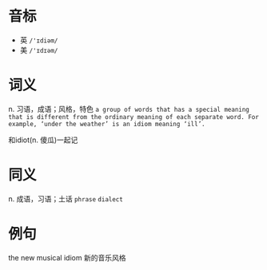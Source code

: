 # 音标

- 英 `/'ɪdiəm/`
- 美 `/'ɪdɪəm/`

# 词义

n. 习语，成语；风格，特色
`a group of words that has a special meaning that is different from the ordinary meaning of each separate word. For example, ‘under the weather’ is an idiom meaning ‘ill’.`



和idiot(n. 傻瓜)一起记

# 同义

n. 成语，习语；土话
`phrase` `dialect`

# 例句

the new musical idiom
新的音乐风格


